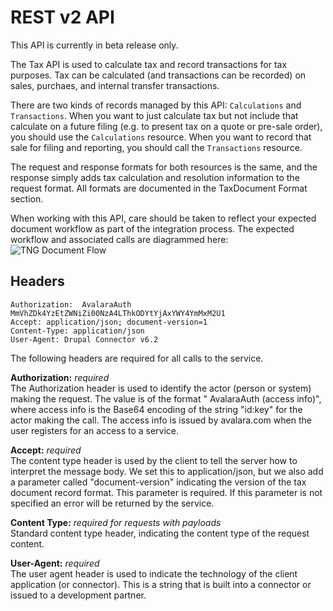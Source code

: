 # REST v2 API

<aside class="alert"> This API is currently in beta release only. </aside>

The Tax API is used to calculate tax and record transactions for tax purposes. Tax can be calculated (and transactions can be recorded) on sales, purchaes, and internal transfer transactions.

There are two kinds of records managed by this API: `Calculations` and `Transactions`. When you want to just calculate tax but not include that calculate on a future filing (e.g. to present tax on a quote or pre-sale order), you should use the `Calculations` resource. When you want to record that sale for filing and reporting, you should call the `Transactions` resource.

The request and response formats for both resources is the same, and the response simply adds tax calculation and resolution information to the request format. All formats are documented in the TaxDocument Format section.

When working with this API, care should be taken to reflect your expected document workflow as part of the integration process. The expected workflow and associated calls are diagrammed here:
<img src="images/tng_document_flow.jpg" alt="TNG Document Flow">

## Headers

```plaintext
Authorization:  AvalaraAuth MmVhZDk4YzEtZWNiZi00NzA4LThkODYtYjAxYWY4YmMxM2U1
Accept: application/json; document-version=1
Content-Type: application/json
User-Agent: Drupal Connector v6.2
```

The following headers are required for all calls to the service.

**Authorization:** *required*  
The Authorization header is used to identify the actor (person or system) making the request. The value is of the format " AvalaraAuth (access info)", where access info is the Base64 encoding of the string "id:key" for the actor making the call. The access info is issued by avalara.com when the user registers for an access to a service.

**Accept:** *required*  
The content type header is used by the client to tell the server how to interpret the message body. We set this to application/json, but we also add a parameter called "document-version" indicating the version of the tax document record format. This parameter is required. If this parameter is not specified an error will be returned by the service. 

**Content Type:** *required for requests with payloads*  
Standard content type header, indicating the content type of the request content.

**User-Agent:** *required*  
The user agent header is used to indicate the technology of the client application (or connector). This is a string that is built into a connector or issued to a development partner.